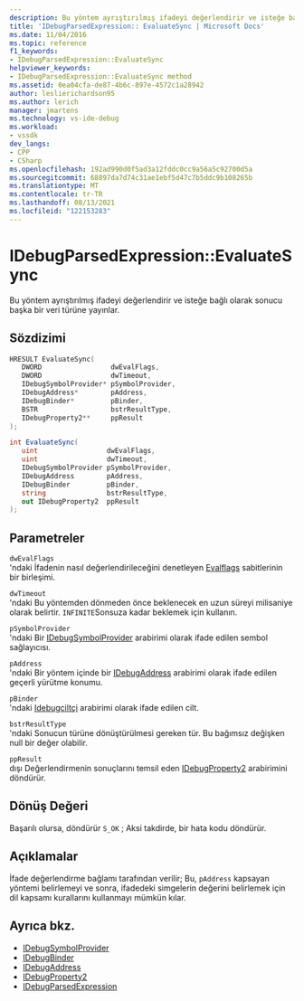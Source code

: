 ```yaml
---
description: Bu yöntem ayrıştırılmış ifadeyi değerlendirir ve isteğe bağlı olarak sonucu başka bir veri türüne yayınlar.
title: 'IDebugParsedExpression:: EvaluateSync | Microsoft Docs'
ms.date: 11/04/2016
ms.topic: reference
f1_keywords:
- IDebugParsedExpression::EvaluateSync
helpviewer_keywords:
- IDebugParsedExpression::EvaluateSync method
ms.assetid: 0ea04cfa-de87-4b6c-897e-4572c1a28942
author: leslierichardson95
ms.author: lerich
manager: jmartens
ms.technology: vs-ide-debug
ms.workload:
- vssdk
dev_langs:
- CPP
- CSharp
ms.openlocfilehash: 192ad990d0f5ad3a12fddc0cc9a56a5c92700d5a
ms.sourcegitcommit: 68897da7d74c31ae1ebf5d47c7b5ddc9b108265b
ms.translationtype: MT
ms.contentlocale: tr-TR
ms.lasthandoff: 08/13/2021
ms.locfileid: "122153283"
---
```

# <a name="idebugparsedexpressionevaluatesync"></a>IDebugParsedExpression::EvaluateSync
Bu yöntem ayrıştırılmış ifadeyi değerlendirir ve isteğe bağlı olarak sonucu başka bir veri türüne yayınlar.

## <a name="syntax"></a>Sözdizimi

```cpp
HRESULT EvaluateSync( 
   DWORD                 dwEvalFlags,
   DWORD                 dwTimeout,
   IDebugSymbolProvider* pSymbolProvider,
   IDebugAddress*        pAddress,
   IDebugBinder*         pBinder,
   BSTR                  bstrResultType,
   IDebugProperty2**     ppResult
);
```

```csharp
int EvaluateSync(
   uint                 dwEvalFlags,
   uint                 dwTimeout,
   IDebugSymbolProvider pSymbolProvider,
   IDebugAddress        pAddress,
   IDebugBinder         pBinder,
   string               bstrResultType,
   out IDebugProperty2  ppResult
);
```

## <a name="parameters"></a>Parametreler
`dwEvalFlags`\
'ndaki İfadenin nasıl değerlendirileceğini denetleyen [Evalflags](../../../extensibility/debugger/reference/evalflags.md) sabitlerinin bir birleşimi.

`dwTimeout`\
'ndaki Bu yöntemden dönmeden önce beklenecek en uzun süreyi milisaniye olarak belirtir. `INFINITE`Sonsuza kadar beklemek için kullanın.

`pSymbolProvider`\
'ndaki Bir [IDebugSymbolProvider](../../../extensibility/debugger/reference/idebugsymbolprovider.md) arabirimi olarak ifade edilen sembol sağlayıcısı.

`pAddress`\
'ndaki Bir yöntem içinde bir [IDebugAddress](../../../extensibility/debugger/reference/idebugaddress.md) arabirimi olarak ifade edilen geçerli yürütme konumu.

`pBinder`\
'ndaki [Idebugciltçi](../../../extensibility/debugger/reference/idebugbinder.md) arabirimi olarak ifade edilen cilt.

`bstrResultType`\
'ndaki Sonucun türüne dönüştürülmesi gereken tür. Bu bağımsız değişken null bir değer olabilir.

`ppResult`\
dışı Değerlendirmenin sonuçlarını temsil eden [IDebugProperty2](../../../extensibility/debugger/reference/idebugproperty2.md) arabirimini döndürür.

## <a name="return-value"></a>Dönüş Değeri
 Başarılı olursa, döndürür `S_OK` ; Aksi takdirde, bir hata kodu döndürür.

## <a name="remarks"></a>Açıklamalar
 İfade değerlendirme bağlamı tarafından verilir; Bu, `pAddress` kapsayan yöntemi belirlemeyi ve sonra, ifadedeki simgelerin değerini belirlemek için dil kapsamı kurallarını kullanmayı mümkün kılar.

## <a name="see-also"></a>Ayrıca bkz.
- [IDebugSymbolProvider](../../../extensibility/debugger/reference/idebugsymbolprovider.md)
- [IDebugBinder](../../../extensibility/debugger/reference/idebugbinder.md)
- [IDebugAddress](../../../extensibility/debugger/reference/idebugaddress.md)
- [IDebugProperty2](../../../extensibility/debugger/reference/idebugproperty2.md)
- [IDebugParsedExpression](../../../extensibility/debugger/reference/idebugparsedexpression.md)
